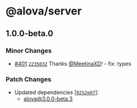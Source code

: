 # @alova/server

## 1.0.0-beta.0

### Minor Changes

- [#401](https://github.com/alovajs/alova/pull/401) [`2235032`](https://github.com/alovajs/alova/commit/2235032ce02ef6c53fd8e3aa81f2968bf933610c) Thanks [@MeetinaXD](https://github.com/MeetinaXD)! - fix: types

### Patch Changes

- Updated dependencies [[`9252e07`](https://github.com/alovajs/alova/commit/9252e07639446279c86cb58222793b514341f8a7)]:
  - alova@3.0.0-beta.3
